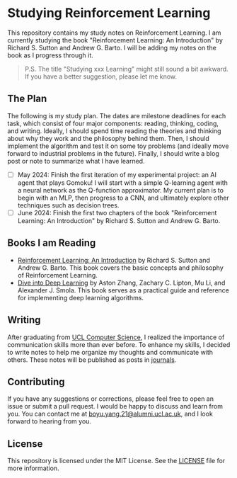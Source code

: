 # Studying Reinforcement Learning

This repository contains my study notes on Reinforcement Learning. I am currently studying the book "Reinforcement Learning: An Introduction" by Richard S. Sutton and Andrew G. Barto. I will be adding my notes on the book as I progress through it.

> P.S. The title "Studying xxx Learning" might still sound a bit awkward. If you have a better suggestion, please let me know.

## The Plan

The following is my study plan. The dates are milestone deadlines for each task, which consist of four major components: reading, thinking, coding, and writing. Ideally, I should spend time reading the theories and thinking about why they work and the philosophy behind them. Then, I should implement the algorithm and test it on some toy problems (and ideally move forward to industrial problems in the future). Finally, I should write a blog post or note to summarize what I have learned.

- [ ] May 2024: Finish the first iteration of my experimental project: an AI agent that plays Gomoku! I will start with a simple Q-learning agent with a neural network as the Q-function approximator. My current plan is to begin with an MLP, then progress to a CNN, and ultimately explore other techniques such as decision trees.
- [ ] June 2024: Finish the first two chapters of the book "Reinforcement Learning: An Introduction" by Richard S. Sutton and Andrew G. Barto.

## Books I am Reading

- [Reinforcement Learning: An Introduction](http://incompleteideas.net/book/the-book-2nd.html) by Richard S. Sutton and Andrew G. Barto. This book covers the basic concepts and philosophy of Reinforcement Learning.
- [Dive into Deep Learning](https://d2l.ai) by Aston Zhang, Zachary C. Lipton, Mu Li, and Alexander J. Smola. This book serves as a practical guide and reference for implementing deep learning algorithms.

## Writing

After graduating from [UCL Computer Science](https://ucl.ac.uk/computer-science), I realized the importance of communication skills more than ever before. To enhance my skills, I decided to write notes to help me organize my thoughts and communicate with others. These notes will be published as posts in [journals](notes).

## Contributing

If you have any suggestions or corrections, please feel free to open an issue or submit a pull request. I would be happy to discuss and learn from you. You can contact me at [boyu.yang.21@alumni.ucl.ac.uk](mailto:boyu.yang.21@alumni.ucl.ac.uk), and I look forward to hearing from you.

## License

This repository is licensed under the MIT License. See the [LICENSE](LICENSE) file for more information.
